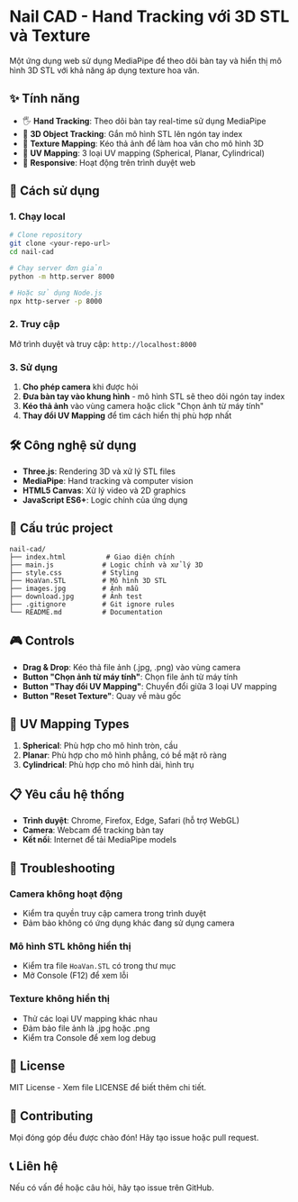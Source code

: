 # Nail CAD - Hand Tracking với 3D STL và Texture

Một ứng dụng web sử dụng MediaPipe để theo dõi bàn tay và hiển thị mô hình 3D STL với khả năng áp dụng texture hoa văn.

## ✨ Tính năng

- 🖐️ **Hand Tracking**: Theo dõi bàn tay real-time sử dụng MediaPipe
- 🎯 **3D Object Tracking**: Gắn mô hình STL lên ngón tay index
- 🎨 **Texture Mapping**: Kéo thả ảnh để làm hoa văn cho mô hình 3D
- 🔄 **UV Mapping**: 3 loại UV mapping (Spherical, Planar, Cylindrical)
- 📱 **Responsive**: Hoạt động trên trình duyệt web

## 🚀 Cách sử dụng

### 1. Chạy local
```bash
# Clone repository
git clone <your-repo-url>
cd nail-cad

# Chạy server đơn giản
python -m http.server 8000

# Hoặc sử dụng Node.js
npx http-server -p 8000
```

### 2. Truy cập
Mở trình duyệt và truy cập: `http://localhost:8000`

### 3. Sử dụng
1. **Cho phép camera** khi được hỏi
2. **Đưa bàn tay vào khung hình** - mô hình STL sẽ theo dõi ngón tay index
3. **Kéo thả ảnh** vào vùng camera hoặc click "Chọn ảnh từ máy tính"
4. **Thay đổi UV Mapping** để tìm cách hiển thị phù hợp nhất

## 🛠️ Công nghệ sử dụng

- **Three.js**: Rendering 3D và xử lý STL files
- **MediaPipe**: Hand tracking và computer vision
- **HTML5 Canvas**: Xử lý video và 2D graphics
- **JavaScript ES6+**: Logic chính của ứng dụng

## 📁 Cấu trúc project

```
nail-cad/
├── index.html          # Giao diện chính
├── main.js            # Logic chính và xử lý 3D
├── style.css          # Styling
├── HoaVan.STL         # Mô hình 3D STL
├── images.jpg         # Ảnh mẫu
├── download.jpg       # Ảnh test
├── .gitignore         # Git ignore rules
└── README.md          # Documentation
```

## 🎮 Controls

- **Drag & Drop**: Kéo thả file ảnh (.jpg, .png) vào vùng camera
- **Button "Chọn ảnh từ máy tính"**: Chọn file ảnh từ máy tính
- **Button "Thay đổi UV Mapping"**: Chuyển đổi giữa 3 loại UV mapping
- **Button "Reset Texture"**: Quay về màu gốc

## 🔧 UV Mapping Types

1. **Spherical**: Phù hợp cho mô hình tròn, cầu
2. **Planar**: Phù hợp cho mô hình phẳng, có bề mặt rõ ràng  
3. **Cylindrical**: Phù hợp cho mô hình dài, hình trụ

## 📋 Yêu cầu hệ thống

- **Trình duyệt**: Chrome, Firefox, Edge, Safari (hỗ trợ WebGL)
- **Camera**: Webcam để tracking bàn tay
- **Kết nối**: Internet để tải MediaPipe models

## 🐛 Troubleshooting

### Camera không hoạt động
- Kiểm tra quyền truy cập camera trong trình duyệt
- Đảm bảo không có ứng dụng khác đang sử dụng camera

### Mô hình STL không hiển thị
- Kiểm tra file `HoaVan.STL` có trong thư mục
- Mở Console (F12) để xem lỗi

### Texture không hiển thị
- Thử các loại UV mapping khác nhau
- Đảm bảo file ảnh là .jpg hoặc .png
- Kiểm tra Console để xem log debug

## 📝 License

MIT License - Xem file LICENSE để biết thêm chi tiết.

## 🤝 Contributing

Mọi đóng góp đều được chào đón! Hãy tạo issue hoặc pull request.

## 📞 Liên hệ

Nếu có vấn đề hoặc câu hỏi, hãy tạo issue trên GitHub.
